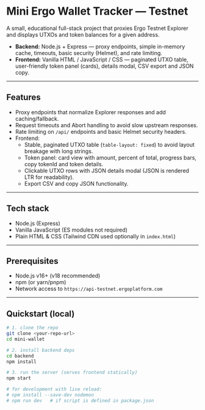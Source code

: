 # Mini Ergo Wallet Tracker — Testnet

A small, educational full-stack project that proxies Ergo Testnet Explorer and displays UTXOs and token balances for a given address.

- **Backend:** Node.js + Express — proxy endpoints, simple in-memory cache, timeouts, basic security (Helmet), and rate limiting.
- **Frontend:** Vanilla HTML / JavaScript / CSS — paginated UTXO table, user-friendly token panel (cards), details modal, CSV export and JSON copy.

---

## Features

- Proxy endpoints that normalize Explorer responses and add caching/fallback.
- Request timeouts and Abort handling to avoid slow upstream responses.
- Rate limiting on `/api/` endpoints and basic Helmet security headers.
- Frontend:
  - Stable, paginated UTXO table (`table-layout: fixed`) to avoid layout breakage with long strings.
  - Token panel: card view with amount, percent of total, progress bars, copy tokenId and token details.
  - Clickable UTXO rows with JSON details modal (JSON is rendered LTR for readability).
  - Export CSV and copy JSON functionality.

---

## Tech stack

- Node.js (Express)
- Vanilla JavaScript (ES modules not required)
- Plain HTML & CSS (Tailwind CDN used optionally in `index.html`)

---

## Prerequisites

- Node.js v16+ (v18 recommended)
- npm (or yarn/pnpm)
- Network access to `https://api-testnet.ergoplatform.com`

---

## Quickstart (local)

```bash
# 1. clone the repo
git clone <your-repo-url>
cd mini-wallet

# 2. install backend deps
cd backend
npm install

# 3. run the server (serves frontend statically)
npm start

# for development with live reload:
# npm install --save-dev nodemon
# npm run dev   # if script is defined in package.json
